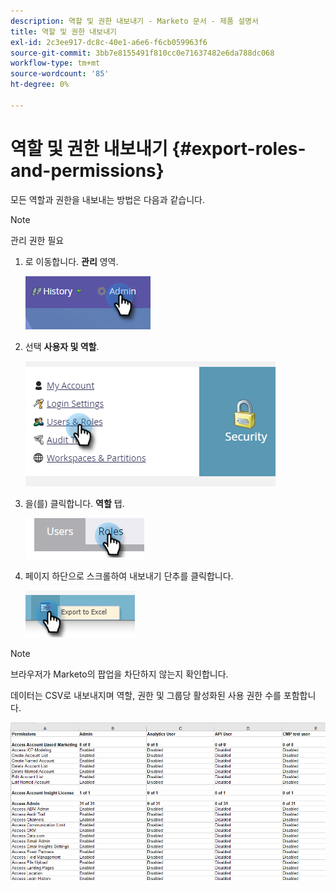 ```yaml
---
description: 역할 및 권한 내보내기 - Marketo 문서 - 제품 설명서
title: 역할 및 권한 내보내기
exl-id: 2c3ee917-dc8c-40e1-a6e6-f6cb059963f6
source-git-commit: 3bb7e8155491f810cc0e71637482e6da788dc068
workflow-type: tm+mt
source-wordcount: '85'
ht-degree: 0%

---
```


# 역할 및 권한 내보내기 {#export-roles-and-permissions}

모든 역할과 권한을 내보내는 방법은 다음과 같습니다.

>[!NOTE]
>
>관리 권한 필요

1. 로 이동합니다. **관리** 영역.

   ![](assets/export-roles-and-permissions-1.png)

1. 선택 **사용자 및 역할**.

   ![](assets/export-roles-and-permissions-2.png)

1. 을(를) 클릭합니다. **역할** 탭.

   ![](assets/export-roles-and-permissions-3.png)

1. 페이지 하단으로 스크롤하여 내보내기 단추를 클릭합니다.

   ![](assets/export-roles-and-permissions-4.png)

>[!NOTE]
>
>브라우저가 Marketo의 팝업을 차단하지 않는지 확인합니다.

데이터는 CSV로 내보내지며 역할, 권한 및 그룹당 활성화된 사용 권한 수를 포함합니다.

![](assets/export-roles-and-permissions-5.png)
